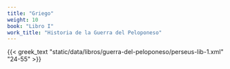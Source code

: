 ```yaml
---
title: "Griego"
weight: 10
book: "Libro I"
work_title: "Historia de la Guerra del Peloponeso"
---
```

{{< greek_text "static/data/libros/guerra-del-peloponeso/perseus-lib-1.xml" "24-55" >}}